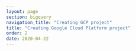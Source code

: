 ```yaml
---
layout: page
section: bigquery
navigation_title: "Creating GCP project"
title: "Creating Google Cloud Platform project"
order: 2
date: 2020-04-22
---
```


<!---
In this article explained how to
1. Sign up for BigQuery (with relevant links)
2. Create first project (or a new project if one exists if it is a different flow). Suggest how to name the project to avoid namings like "SegmentStream"
-->